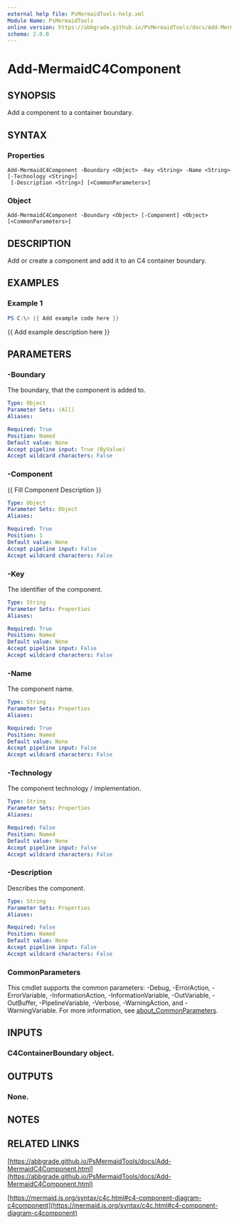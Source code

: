 ```yaml
---
external help file: PsMermaidTools-help.xml
Module Name: PsMermaidTools
online version: https://abbgrade.github.io/PsMermaidTools/docs/Add-MermaidC4Component.html
schema: 2.0.0
---
```


# Add-MermaidC4Component

## SYNOPSIS
Add a component to a container boundary.

## SYNTAX

### Properties
```
Add-MermaidC4Component -Boundary <Object> -Key <String> -Name <String> [-Technology <String>]
 [-Description <String>] [<CommonParameters>]
```

### Object
```
Add-MermaidC4Component -Boundary <Object> [-Component] <Object> [<CommonParameters>]
```

## DESCRIPTION
Add or create a component and add it to an C4 container boundary.

## EXAMPLES

### Example 1
```powershell
PS C:\> {{ Add example code here }}
```

{{ Add example description here }}

## PARAMETERS

### -Boundary
The boundary, that the component is added to.

```yaml
Type: Object
Parameter Sets: (All)
Aliases:

Required: True
Position: Named
Default value: None
Accept pipeline input: True (ByValue)
Accept wildcard characters: False
```

### -Component
{{ Fill Component Description }}

```yaml
Type: Object
Parameter Sets: Object
Aliases:

Required: True
Position: 1
Default value: None
Accept pipeline input: False
Accept wildcard characters: False
```

### -Key
The identifier of the component.

```yaml
Type: String
Parameter Sets: Properties
Aliases:

Required: True
Position: Named
Default value: None
Accept pipeline input: False
Accept wildcard characters: False
```

### -Name
The component name.

```yaml
Type: String
Parameter Sets: Properties
Aliases:

Required: True
Position: Named
Default value: None
Accept pipeline input: False
Accept wildcard characters: False
```

### -Technology
The component technology / implementation.

```yaml
Type: String
Parameter Sets: Properties
Aliases:

Required: False
Position: Named
Default value: None
Accept pipeline input: False
Accept wildcard characters: False
```

### -Description
Describes the component.

```yaml
Type: String
Parameter Sets: Properties
Aliases:

Required: False
Position: Named
Default value: None
Accept pipeline input: False
Accept wildcard characters: False
```

### CommonParameters
This cmdlet supports the common parameters: -Debug, -ErrorAction, -ErrorVariable, -InformationAction, -InformationVariable, -OutVariable, -OutBuffer, -PipelineVariable, -Verbose, -WarningAction, and -WarningVariable. For more information, see [about_CommonParameters](http://go.microsoft.com/fwlink/?LinkID=113216).

## INPUTS

### C4ContainerBoundary object.
## OUTPUTS

### None.
## NOTES

## RELATED LINKS

[https://abbgrade.github.io/PsMermaidTools/docs/Add-MermaidC4Component.html](https://abbgrade.github.io/PsMermaidTools/docs/Add-MermaidC4Component.html)

[https://mermaid.js.org/syntax/c4c.html#c4-component-diagram-c4component](https://mermaid.js.org/syntax/c4c.html#c4-component-diagram-c4component)

